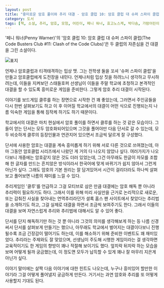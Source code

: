 ```yaml
---
layout: post
title: "흥미로운 암호 풀이와 추리 대결 - 암호 클럽 10: 암호 클럽 대 슈퍼 스파이 클럽"
category: 도서
tags: [책, 소설, 추리, 암호, 모험, 어린이, 페니 워너, 효고노스케, 박다솜, 가람어린이, 서평]
---
```


'페니 워너(Penny Warner)'의
'암호 클럽 10: 암호 클럽 대 슈퍼 스파이 클럽(The Code Busters Club #11: Clash of the Code Clubs)'은
두 클럽의 자존심을 건 대결을 그린 소설이다.

![표지](https://lh3.googleusercontent.com/xoUD8oY9W12jObWKvgOSWA1kvh3Y3CWz2pfvd6697DuRyDnEYMz63IaPDo3h1yrpjcsql3XadQRXvQ=s480)

언제나 암호클럽과 티격태격하는 밉상 맷.
그는 전학생 둘을 꼬셔 '슈퍼 스파이 클럽'을 만들고 암호클럽에게 도전장을 내민다.
언제나처럼 밉상 짓을 하려느니 생각하고 무시하려는데,
이들을 지켜보던 스태들호퍼 선생님이 이들을 주말 학교에 초청하고
본격적인 대결을 할 수 있도록 흥미로운 게임을 준비한다.
그렇게 암호 추리 대결이 시작된다.

이야기를 보드게임 클루를 하는 장면으로 시작한 건 꽤 좋았는데,
그러면서 주인공들을 다시 한번 살펴보기도 하고
이 후 이어질 학교에서의 대결이 어떤 식으로 진행되는지
나름 익숙한 게임을 통해 짐작케 하기도 하기 때문이다.

학교에서의 대결은 마치 현실에서 암호 풀이를 하면서 클루를 하는 것 같은 모습이다.
그들이 얻는 단서는 모두 암호화되어있으며
그것을 풀어야만 다음 단서로 갈 수 있는데,
모두 비슷하게 클루의 등장인물과 연관지어 있으면서 조금씩 달르게 잘 구성했다.

단서에 사용한 암호는 대결을 계속 흥미롭게 하기 위해 서로 다른 것으로 쓰여졌는데,
아마 그동안 암호클럽 시리즈에서 나왔던 게 거의 다 나오지 않았나 싶다.
여러가지가 나오다보니 개중에는 암호같지 않은 것도 더러 있었는데,
그건 아무래도 한글이 자모를 조합해 한 글자를 만드는 흔치않은 방식이라서
한국어에 맞게 바뀌기가 쉽지 않아서 그런게 아닌가 싶다.
그래도 암호의 기본 원리는 잘 담겨있어서
시간이 걸리더라도 하나씩 살펴보고 풀어보면 나름의 재미를 느낄 수 있다.

추리게임인 '클루'를 언급하고 그걸 모티브로 삼은 만큼
대결에는 암호 해독 뿐 아니라 추리력이 필요하기도 하다.
그래서 이를 위해 미리 사실만을 근거로 논리적으로 새로운, 또는 감춰진 사실을 찾아내는 연역추리라던가
셜록 홈스 팬 사이트에서 찾았다는 추리법을 소개하기도 하고,
그걸 실제로 대결을 하면서 조금씩 보여주기도 한다.
그래서 이들의 대결을 보며 자연스럽게 추리와 추리법에 대해서도 알 수 있어 좋다.

단서를 단지 해독하기만 하는 것 뿐 아니라 그것의 의미를 생각해보게 하는 등
나름 신경써서 단서를 살펴보게 만들기는 했으나,
아무래도 학교에서 벌어지는 대결이다보니 진행될수록 조금 긴장감이 떨어기도 하는데,
이를 해소하기 위해 준비한 이벤트도 꽤 재미있었다.
추리라는 주제와도 잘 맞았으며,
선생님이 주도해 시행한 게임이라는 걸 생각하면
교육적이기도 한 게임의 향방이 꽤나 적절해 보이기도 했다.
엎치락 뒤치락 하는 모습을 보며 어떻게 될까 궁금했는데,
이 정도면 모두가 납득할 수 있게 꽤나 잘 마무리 지은게 아닌가 싶다.

이야기 말미에는 살짝 다음 이야기에 대한 힌트도 나오는데,
누구나 흥미있어 할만한 이야기라 그걸 어떻게 풀어낼지 궁금하게 만든다.
거기서는 과연 암호와 추리를 또 어떻게 사용할지 기대도 된다.
